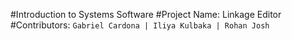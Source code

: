 #Introduction to Systems Software
#Project Name: Linkage Editor
#Contributors:
```Gabriel Cardona | Iliya Kulbaka | Rohan Josh```
